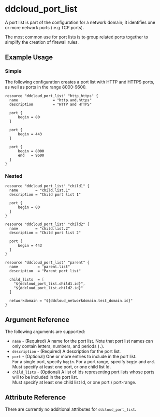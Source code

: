 # ddcloud\_port\_list

A port list is part of the configuration for a network domain; it identifies one or more network ports (.e.g TCP ports).

The most common use for port lists is to group related ports together to simplify the creation of firewall rules.

## Example Usage

### Simple
The following configuration creates a port list with HTTP and HTTPS ports, as well as ports in the range 8000-9600.

```
resource "ddcloud_port_list" "http_https" {
  name                = "http.and.https"
  description         = "HTTP and HTTPS"

  port {
      begin = 80
  }

  port {
      begin = 443
  }

  port {
      begin = 8000
      end   = 9600
  }
}
```

### Nested
```hcl
resource "ddcloud_port_list" "child1" {
  name        = "child.list.1"
  description = "Child port list 1"

  port {
      begin = 80
  }
}

resource "ddcloud_port_list" "child2" {
  name        = "child.list.2"
  description = "Child port list 2"

  port {
      begin = 443
  }
}

resource "ddcloud_port_list" "parent" {
  name         = "parent.list"
  description  = "Parent port list"

  child_lists  = [
    "${ddcloud_port_list.child1.id}",
    "${ddcloud_port_list.child2.id}"
  ]

  networkdomain = "${ddcloud_networkdomain.test_domain.id}"
}
```

## Argument Reference

The following arguments are supported:

* `name` - (Required) A name for the port list.
Note that port list names can only contain letters, numbers, and periods (`.`).
* `description` - (Required) A description for the port list.
* `port` - (Optional) One or more entries to include in the port list.  
For a single port, specify `begin`. For a port range, specify `begin` and `end`.  
Must specify at least one port, or one child list Id.
* `child_lists` - (Optional) A list of Ids representing port lists whose ports will to be included in the port list.  
Must specify at least one child list Id, or one port / port-range.

## Attribute Reference

There are currently no additional attributes for `ddcloud_port_list`.
